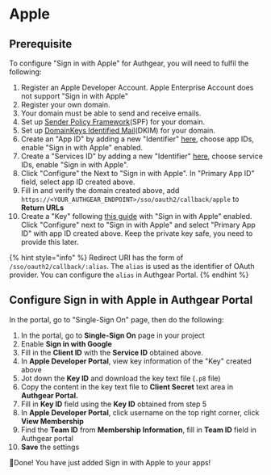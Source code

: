 # Apple

## Prerequisite

To configure "Sign in with Apple" for Authgear, you will need to fulfil the following:

1. Register an Apple Developer Account. Apple Enterprise Account does not support "Sign in with Apple"
2. Register your own domain.
3. Your domain must be able to send and receive emails.
4. Set up [Sender Policy Framework](https://en.wikipedia.org/wiki/Sender_Policy_Framework)\(SPF\) for your domain.
5. Set up [DomainKeys Identified Mail](https://en.wikipedia.org/wiki/DomainKeys_Identified_Mail)\(DKIM\) for your domain.
6. Create an "App ID" by adding a new "Identifier" [here](https://developer.apple.com/account/resources/identifiers/list), choose app IDs, enable "Sign in with Apple" enabled.
7. Create a "Services ID" by adding a new "Identifier" [here](https://developer.apple.com/account/resources/identifiers/list), choose service IDs, enable "Sign in with Apple".
8. Click "Configure" the Next to "Sign in with Apple". In "Primary App ID" field, select app ID created above.
9. Fill in and verify the domain created above, add `https://<YOUR_AUTHGEAR_ENDPOINT>/sso/oauth2/callback/apple` to **Return URLs**
10. Create a "Key" following [this guide](https://help.apple.com/developer-account/#/devcdfbb56a3) with "Sign in with Apple" enabled. Click "Configure" next to "Sign in with Apple" and select "Primary App ID" with app ID created above. Keep the private key safe, you need to provide this later.

{% hint style="info" %}
Redirect URI has the form of `/sso/oauth2/callback/:alias`. The `alias` is used as the identifier of OAuth provider. You can configure the `alias` in Authgear Portal.
{% endhint %}

## Configure Sign in with Apple in Authgear Portal

In the portal, go to "Single-Sign On" page, then do the following:

1. In the portal, go to **Single-Sign On** page in your project
2. Enable **Sign in with Google**
3. Fill in the **Client ID** with the **Service ID** obtained above.
4. In **Apple Developer Portal**, view key information of the "Key" created above
5. Jot down the **Key ID** and download the key text file \(`.p8` file\)
6. Copy the content in the key text file to **Client Secret** text area in **Authgear Portal.**
7. Fill in **Key ID** field using the **Key ID** obtained from step 5
8. In **Apple Developer Portal**, click username on the top right corner, click **View Membership**
9. Find the **Team ID** from **Membership Information**, fill in **Team ID** field in Authgear portal
10. **Save** the settings

🎉Done! You have just added Sign in with Apple to your apps!




